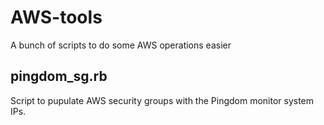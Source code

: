 AWS-tools
=========

A bunch of scripts to do some AWS operations easier

pingdom_sg.rb
-------------
Script to pupulate AWS security groups with the Pingdom monitor system IPs.
